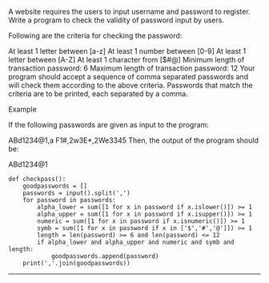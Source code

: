 A website requires the users to input username and password to register. Write a program to check the validity of password input by users.

Following are the criteria for checking the password:

At least 1 letter between [a-z]
At least 1 number between [0-9]
At least 1 letter between [A-Z]
At least 1 character from [$#@]
Minimum length of transaction password: 6
Maximum length of transaction password: 12
Your program should accept a sequence of comma separated passwords and will check them according to the above criteria. Passwords that match the criteria are to be printed, each separated by a comma.

Example

If the following passwords are given as input to the program:

ABd1234@1,a F1#,2w3E*,2We3345
Then, the output of the program should be:

ABd1234@1

```
def checkpass():
    goodpasswords = []
    passwords = input().split(',')
    for password in passwords:
        alpha_lower = sum([1 for x in password if x.islower()]) >= 1
        alpha_upper = sum([1 for x in password if x.isupper()]) >= 1
        numeric = sum([1 for x in password if x.isnumeric()]) >= 1
        symb = sum([1 for x in password if x in ['$','#','@']]) >= 1
        length = len(password) >= 6 and len(password) <= 12
        if alpha_lower and alpha_upper and numeric and symb and length:
            goodpasswords.append(password)
    print(','.join(goodpasswords))

```

---


